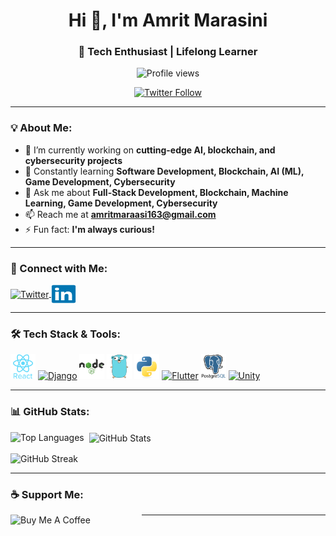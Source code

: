 <h1 align="center">Hi 👋, I'm Amrit Marasini</h1>
<h3 align="center">🚀 Tech Enthusiast | Lifelong Learner</h3>

<p align="center">
  <img src="https://komarev.com/ghpvc/?username=heyiammarasiniamrit&label=Profile%20views&color=0e75b6&style=flat" alt="Profile views" />
</p>

<p align="center">
  <a href="https://twitter.com/amritmarasini" target="blank">
    <img src="https://img.shields.io/twitter/follow/amritmarasini?logo=twitter&style=for-the-badge" alt="Twitter Follow" />
  </a>
</p>

---

### 💡 About Me:
- 🔭 I’m currently working on **cutting-edge AI, blockchain, and cybersecurity projects**
- 🌱 Constantly learning **Software Development, Blockchain, AI (ML), Game Development, Cybersecurity**
- 💬 Ask me about **Full-Stack Development, Blockchain, Machine Learning, Game Development, Cybersecurity**
- 📫 Reach me at **amritmaraasi163@gmail.com**
- ⚡ Fun fact: **I'm always curious!**

---

### 📢 Connect with Me:
<p align="left">
<a href="https://twitter.com/amritmarasini" target="blank">
  <img align="center" src="https://raw.githubusercontent.com/rahuldkjain/github-profile-readme-generator/master/src/images/icons/Social/twitter.svg" alt="Twitter" height="30" width="40" />
</a>
<a href="https://www.linkedin.com/in/amritmarasini" target="blank">
  <img align="center" src="https://raw.githubusercontent.com/devicons/devicon/master/icons/linkedin/linkedin-original.svg" alt="LinkedIn" height="30" width="40" />
</a>
</p>

---

### 🛠️ Tech Stack & Tools:
<p align="left">
  <a href="https://reactjs.org/" target="_blank"><img src="https://raw.githubusercontent.com/devicons/devicon/master/icons/react/react-original-wordmark.svg" alt="React" width="40" height="40"/></a>
  <a href="https://www.djangoproject.com/" target="_blank"><img src="https://cdn.worldvectorlogo.com/logos/django.svg" alt="Django" width="40" height="40"/></a>
  <a href="https://nodejs.org" target="_blank"><img src="https://raw.githubusercontent.com/devicons/devicon/master/icons/nodejs/nodejs-original-wordmark.svg" alt="Node.js" width="40" height="40"/></a>
  <a href="https://golang.org" target="_blank"><img src="https://raw.githubusercontent.com/devicons/devicon/master/icons/go/go-original.svg" alt="Go" width="40" height="40"/></a>
  <a href="https://www.python.org" target="_blank"><img src="https://raw.githubusercontent.com/devicons/devicon/master/icons/python/python-original.svg" alt="Python" width="40" height="40"/></a>
  <a href="https://flutter.dev" target="_blank"><img src="https://www.vectorlogo.zone/logos/flutterio/flutterio-icon.svg" alt="Flutter" width="40" height="40"/></a>
  <a href="https://www.postgresql.org" target="_blank"><img src="https://raw.githubusercontent.com/devicons/devicon/master/icons/postgresql/postgresql-original-wordmark.svg" alt="PostgreSQL" width="40" height="40"/></a>
  <a href="https://unity.com/" target="_blank"><img src="https://www.vectorlogo.zone/logos/unity3d/unity3d-icon.svg" alt="Unity" width="40" height="40"/></a>
</p>

---

### 📊 GitHub Stats:
<p>
  <img align="left" src="https://github-readme-stats.vercel.app/api/top-langs?username=heyiammarasiniamrit&show_icons=true&locale=en&layout=compact" alt="Top Languages" />
</p>

<p>&nbsp;
  <img align="center" src="https://github-readme-stats.vercel.app/api?username=heyiammarasiniamrit&show_icons=true&locale=en" alt="GitHub Stats" />
</p>

<p>
  <img align="center" src="https://github-readme-streak-stats.herokuapp.com/?user=heyiammarasiniamrit&" alt="GitHub Streak" />
</p>

---

### ☕ Support Me:
<p>
  <a href="https://www.buymeacoffee.com/amritmaraasi163@gmail.com">
    <img align="left" src="https://cdn.buymeacoffee.com/buttons/v2/default-yellow.png" height="50" width="210" alt="Buy Me A Coffee" />
  </a>
</p>

---
